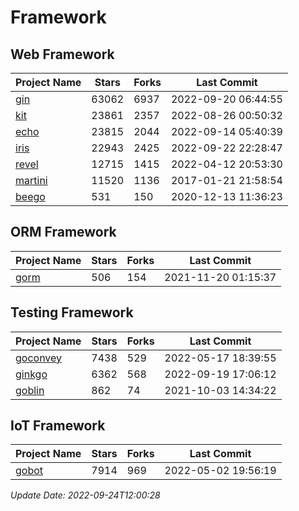 # Framework

## Web Framework
| Project Name | Stars | Forks | Last Commit |
| ------------ | ----- | ----- | ----------- |
| [gin](https://github.com/gin-gonic/gin) | 63062 | 6937 | 2022-09-20 06:44:55 |
| [kit](https://github.com/go-kit/kit) | 23861 | 2357 | 2022-08-26 00:50:32 |
| [echo](https://github.com/labstack/echo) | 23815 | 2044 | 2022-09-14 05:40:39 |
| [iris](https://github.com/kataras/iris) | 22943 | 2425 | 2022-09-22 22:28:47 |
| [revel](https://github.com/revel/revel) | 12715 | 1415 | 2022-04-12 20:53:30 |
| [martini](https://github.com/go-martini/martini) | 11520 | 1136 | 2017-01-21 21:58:54 |
| [beego](https://github.com/astaxie/beego) | 531 | 150 | 2020-12-13 11:36:23 |

## ORM Framework
| Project Name | Stars | Forks | Last Commit |
| ------------ | ----- | ----- | ----------- |
| [gorm](https://github.com/jinzhu/gorm) | 506 | 154 | 2021-11-20 01:15:37 |

## Testing Framework
| Project Name | Stars | Forks | Last Commit |
| ------------ | ----- | ----- | ----------- |
| [goconvey](https://github.com/smartystreets/goconvey) | 7438 | 529 | 2022-05-17 18:39:55 |
| [ginkgo](https://github.com/onsi/ginkgo) | 6362 | 568 | 2022-09-19 17:06:12 |
| [goblin](https://github.com/franela/goblin) | 862 | 74 | 2021-10-03 14:34:22 |

## IoT Framework
| Project Name | Stars | Forks | Last Commit |
| ------------ | ----- | ----- | ----------- |
| [gobot](https://github.com/hybridgroup/gobot) | 7914 | 969 | 2022-05-02 19:56:19 |

*Update Date: 2022-09-24T12:00:28*